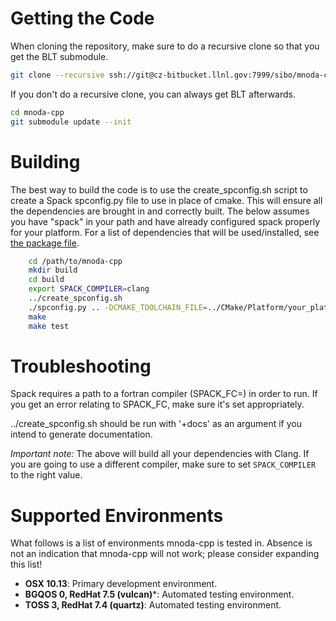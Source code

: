# Getting the Code
When cloning the repository, make sure to do a recursive clone so that you get
the BLT submodule.

```bash
git clone --recursive ssh://git@cz-bitbucket.llnl.gov:7999/sibo/mnoda-cpp.git
```

If you don't do a recursive clone, you can always get BLT afterwards.

```bash
cd mnoda-cpp
git submodule update --init
```

# Building

The best way to build the code is to use the create\_spconfig.sh script to
create a Spack spconfig.py file to use in place of cmake. This will
ensure all the dependencies are brought in and correctly built. The below
assumes you have "spack" in your path and have already configured spack
properly for your platform. For a list of dependencies that will be 
used/installed, see [the package file](package.py).

```bash
    cd /path/to/mnoda-cpp
    mkdir build
    cd build
    export SPACK_COMPILER=clang
    ../create_spconfig.sh
    ./spconfig.py .. -DCMAKE_TOOLCHAIN_FILE=../CMake/Platform/your_platform_file.cmake
    make
    make test
```


# Troubleshooting

Spack requires a path to a fortran compiler (SPACK_FC=<path>) in order to run. If you get an
error relating to SPACK_FC, make sure it's set appropriately.

../create_spconfig.sh should be run with '+docs' as an argument if you intend to generate documentation.


*Important note:*
The above will build all your dependencies with Clang. If you are going to
use a different compiler, make sure to set `SPACK_COMPILER` to the right
value.


# Supported Environments

What follows is a list of environments mnoda-cpp is tested in.
Absence is not an indication that mnoda-cpp will not work;
please consider expanding this list!

- **OSX 10.13**: Primary development environment.
- **BGQOS 0, RedHat 7.5 (vulcan)***: Automated testing environment.
- **TOSS 3, RedHat 7.4 (quartz)**: Automated testing environment.

